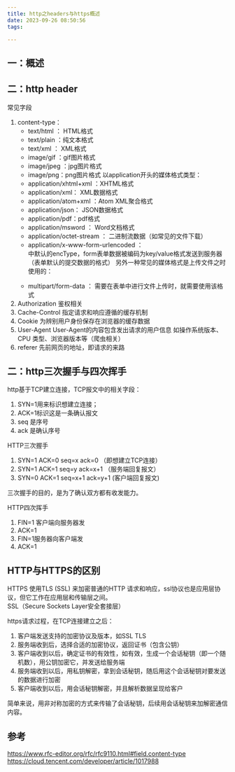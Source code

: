 ```yaml
---
title: http之headers与https概述
date: 2023-09-26 08:50:56
tags:

---
```



## 一：概述



## 二：http header
常见字段
1. content-type：
    * text/html ： HTML格式
    * text/plain ：纯文本格式
    * text/xml ： XML格式
    * image/gif ：gif图片格式
    * image/jpeg ：jpg图片格式
    * image/png：png图片格式
    以application开头的媒体格式类型：
    * application/xhtml+xml ：XHTML格式
    * application/xml： XML数据格式
    * application/atom+xml ：Atom XML聚合格式
    * application/json： JSON数据格式
    * application/pdf：pdf格式
    * application/msword ： Word文档格式
    * application/octet-stream ： 二进制流数据（如常见的文件下载）
    * application/x-www-form-urlencoded ： <form encType=””>中默认的encType，form表单数据被编码为key/value格式发送到服务器（表单默认的提交数据的格式）
    另外一种常见的媒体格式是上传文件之时使用的：
    * multipart/form-data ： 需要在表单中进行文件上传时，就需要使用该格式
2. Authorization 鉴权相关
3. Cache-Control 指定请求和响应遵循的缓存机制	
4. Cookie 为辨别用户身份保存在浏览器的缓存数据
5. User-Agent	User-Agent的内容包含发出请求的用户信息	如操作系统版本、CPU 类型、浏览器版本等（爬虫相关）
6. referer 先前网页的地址，即请求的来路	

## 二：http三次握手与四次挥手

http基于TCP建立连接，TCP报文中的相关字段：
1. SYN=1用来标识想建立连接；
2. ACK=1标识这是一条确认报文
3. seq 是序号
4. ack 是确认序号

HTTP三次握手
1. SYN=1 ACK=0 seq=x ack=0 （即想建立TCP连接）
2. SYN=1 ACK=1 seq=y ack=x+1  （服务端回复报文）
3. SYN=0 ACK=1 seq=x+1 ack=y+1  (客户端回复报文)

三次握手的目的，是为了确认双方都有收发能力。

HTTP四次挥手
1. FIN=1 客户端向服务器发
2. ACK=1
3. FIN=1服务器向客户端发
4. ACK=1

## HTTP与HTTPS的区别
HTTPS 使用TLS (SSL) 来加密普通的HTTP 请求和响应，ssl协议也是应用层协议，但它工作在应用层和传输层之间。   
SSL（Secure Sockets Layer安全套接层）

https请求过程，在TCP连接建立之后：
1. 客户端发送支持的加密协议及版本，如SSL TLS
2. 服务端收到后，选择合适的加密协议，返回证书（包含公钥）
3. 客户端收到以后，确定证书的有效性，如有效，生成一个会话秘钥（即一个随机数），用公钥加密它，并发送给服务端
4. 服务端收到以后，用私钥解密，拿到会话秘钥，随后用这个会话秘钥对要发送的数据进行加密
5. 客户端收到以后，用会话秘钥解密，并且解析数据呈现给客户

简单来说，用非对称加密的方式来传输了会话秘钥，后续用会话秘钥来加解密通信内容。

## 参考

https://www.rfc-editor.org/rfc/rfc9110.html#field.content-type
https://cloud.tencent.com/developer/article/1017988